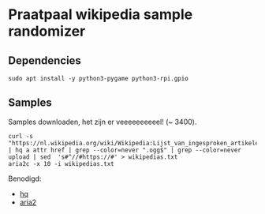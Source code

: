 # Praatpaal wikipedia sample randomizer

## Dependencies

```
sudo apt install -y python3-pygame python3-rpi.gpio
```

## Samples

Samples downloaden, het zijn er veeeeeeeeeel! (~ 3400). 
```
curl -s "https://nl.wikipedia.org/wiki/Wikipedia:Lijst_van_ingesproken_artikelen" | hq a attr href | grep --color=never ".ogg$" | grep --color=never upload | sed  's#^//#https://#' > wikipedias.txt
aria2c -x 10 -i wikipedias.txt
```

Benodigd:

* [hq](https://github.com/coderobe/hq)
* [aria2](https://github.com/aria2/aria2)
